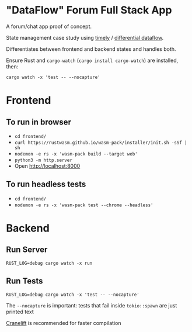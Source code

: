 # "DataFlow" Forum Full Stack App

A forum/chat app proof of concept.

State management case study using [timely](https://github.com/TimelyDataflow/timely-dataflow)
    \/ [differential dataflow](https://github.com/TimelyDataflow/differential-dataflow).

Differentiates between frontend and backend states and handles both.

Ensure Rust and `cargo-watch` (`cargo install cargo-watch`) are installed, then:

```
cargo watch -x 'test -- --nocapture' 
```

# Frontend

## To run in browser

* `cd frontend/`
* `curl https://rustwasm.github.io/wasm-pack/installer/init.sh -sSf | sh`
* `nodemon -e rs -x 'wasm-pack build --target web'`
* `python3 -m http.server`
* Open [http://localhost:8000](http://localhost:8000)

## To run headless tests

* `cd frontend/`
* `nodemon -e rs -x 'wasm-pack test --chrome --headless'`

# Backend

## Run Server

`RUST_LOG=debug cargo watch -x run`

## Run Tests

`RUST_LOG=debug cargo watch -x 'test -- --nocapture'`

The `--nocapture` is important: tests that fail inside `tokio::spawn` are just printed text

[Cranelift](https://github.com/bjorn3/rustc_codegen_cranelift#building-and-testing) is recommended for faster compilation
